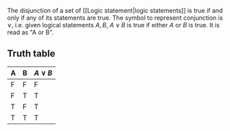 The disjunction of a set of [[Logic statement|logic statements]] is true if and only if any of its statements are true. The symbol to represent conjunction is $\lor$, i.e. given logical statements $A, B$, $A \lor B$ is true if either $A$ or $B$ is true. It is read as "A or B".
## Truth table
| A   | B   | $A \lor B$ |
| --- | --- | ---------- |
| F   | F   | F          |
| F   | T   | T          |
| T   | F   | T          |
| T   | T   | T          |
